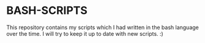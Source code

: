 # BASH-SCRIPTS

This repository contains my scripts which I had written in the bash language over the time.
I will try to keep it up to date with new scripts. :)
